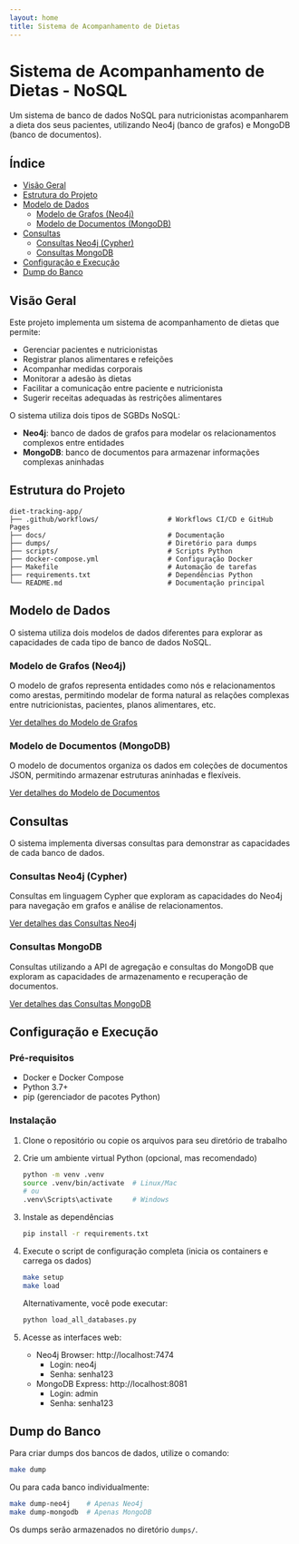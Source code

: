 ```yaml
---
layout: home
title: Sistema de Acompanhamento de Dietas
---
```


# Sistema de Acompanhamento de Dietas - NoSQL

Um sistema de banco de dados NoSQL para nutricionistas acompanharem a dieta dos seus pacientes, utilizando Neo4j (banco
de grafos) e MongoDB (banco de documentos).

## Índice

- [Visão Geral](#visão-geral)
- [Estrutura do Projeto](#estrutura-do-projeto)
- [Modelo de Dados](#modelo-de-dados)
  - [Modelo de Grafos (Neo4j)](#modelo-de-grafos-neo4j)
  - [Modelo de Documentos (MongoDB)](#modelo-de-documentos-mongodb)
- [Consultas](#consultas)
  - [Consultas Neo4j (Cypher)](#consultas-neo4j-cypher)
  - [Consultas MongoDB](#consultas-mongodb)
- [Configuração e Execução](#configuração-e-execução)
- [Dump do Banco](#dump-do-banco)

## Visão Geral

Este projeto implementa um sistema de acompanhamento de dietas que permite:

- Gerenciar pacientes e nutricionistas
- Registrar planos alimentares e refeições
- Acompanhar medidas corporais
- Monitorar a adesão às dietas
- Facilitar a comunicação entre paciente e nutricionista
- Sugerir receitas adequadas às restrições alimentares

O sistema utiliza dois tipos de SGBDs NoSQL:

- **Neo4j**: banco de dados de grafos para modelar os relacionamentos complexos entre entidades
- **MongoDB**: banco de documentos para armazenar informações complexas aninhadas

## Estrutura do Projeto

```
diet-tracking-app/
├── .github/workflows/                 # Workflows CI/CD e GitHub Pages
├── docs/                              # Documentação
├── dumps/                             # Diretório para dumps
├── scripts/                           # Scripts Python
├── docker-compose.yml                 # Configuração Docker
├── Makefile                           # Automação de tarefas
├── requirements.txt                   # Dependências Python
└── README.md                          # Documentação principal
```

## Modelo de Dados

O sistema utiliza dois modelos de dados diferentes para explorar as capacidades de cada tipo de banco de dados NoSQL.

### Modelo de Grafos (Neo4j)

O modelo de grafos representa entidades como nós e relacionamentos como arestas, permitindo modelar de forma natural as relações complexas entre nutricionistas, pacientes, planos alimentares, etc.

[Ver detalhes do Modelo de Grafos](modelagem/grafos)

### Modelo de Documentos (MongoDB)

O modelo de documentos organiza os dados em coleções de documentos JSON, permitindo armazenar estruturas aninhadas e flexíveis.

[Ver detalhes do Modelo de Documentos](modelagem/documentos)

## Consultas

O sistema implementa diversas consultas para demonstrar as capacidades de cada banco de dados.

### Consultas Neo4j (Cypher)

Consultas em linguagem Cypher que exploram as capacidades do Neo4j para navegação em grafos e análise de relacionamentos.

[Ver detalhes das Consultas Neo4j](consultas/neo4j)

### Consultas MongoDB

Consultas utilizando a API de agregação e consultas do MongoDB que exploram as capacidades de armazenamento e recuperação de documentos.

[Ver detalhes das Consultas MongoDB](consultas/mongodb)

## Configuração e Execução

### Pré-requisitos

- Docker e Docker Compose
- Python 3.7+
- pip (gerenciador de pacotes Python)

### Instalação

1. Clone o repositório ou copie os arquivos para seu diretório de trabalho

2. Crie um ambiente virtual Python (opcional, mas recomendado)
   ```bash
   python -m venv .venv
   source .venv/bin/activate  # Linux/Mac
   # ou
   .venv\Scripts\activate     # Windows
   ```

3. Instale as dependências
   ```bash
   pip install -r requirements.txt
   ```

4. Execute o script de configuração completa (inicia os containers e carrega os dados)
   ```bash
   make setup
   make load
   ```

   Alternativamente, você pode executar:
   ```bash
   python load_all_databases.py
   ```

5. Acesse as interfaces web:
    - Neo4j Browser: http://localhost:7474
        - Login: neo4j
        - Senha: senha123
    - MongoDB Express: http://localhost:8081
        - Login: admin
        - Senha: senha123

## Dump do Banco

Para criar dumps dos bancos de dados, utilize o comando:

```bash
make dump
```

Ou para cada banco individualmente:

```bash
make dump-neo4j    # Apenas Neo4j
make dump-mongodb  # Apenas MongoDB
```

Os dumps serão armazenados no diretório `dumps/`.